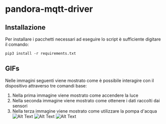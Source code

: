 # pandora-mqtt-driver

## Installazione
Per installare i pacchetti necessari ad eseguire lo script è sufficiente digitare il comando:
```
pip3 install -r requirements.txt
```

## GIFs
Nelle immagini seguenti viene mostrato come è possibile interagire con il dispositivo attraverso tre comandi base:
  1) Nella prima immagine viene mostrato come accendere la luce
  2) Nella seconda immagine viene mostrato come ottenere i dati raccolti dai sensori
  3) Nella terza immagine viene mostrato come utilizzare la pompa d'acqua
![Alt Text](images/ezgif.com-gif-maker.gif)
![Alt Text](images/ezgif.com-gif-maker-2.gif)
![Alt Text](images/ezgif.com-gif-maker-3.gif)
